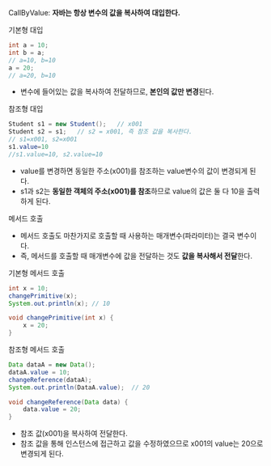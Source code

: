 CallByValue: **자바는 항상 변수의 값을 복사하여 대입한다.**

기본형 대입
```java
int a = 10;
int b = a;
// a=10, b=10
a = 20;
// a=20, b=10
```
* 변수에 들어있는 값을 복사하여 전달하므로, **본인의 값만 변경**된다.

참조형 대입
```java
Student s1 = new Student();   // x001
Student s2 = s1;   // s2 = x001, 즉 참조 값을 복사한다.
// s1=x001, s2=x001
s1.value=10
//s1.value=10, s2.value=10
```
* value를 변경하면 동일한 주소(x001)를 참조하는 value변수의 값이 변경되게 된다.
* s1과 s2는 **동일한 객체의 주소(x001)를 참조**하므로 value의 값은 둘 다 10을 출력하게 된다.

메서드 호출
- 메서드 호출도 마찬가지로 호출할 때 사용하는 매개변수(파라미터)는 결국 변수이다.
- 즉, 메서드를 호출할 때 매개변수에 값을 전달하는 것도 **값을 복사해서 전달**한다.

기본형 메서드 호출
```java
int x = 10;
changePrimitive(x);
System.out.println(x); // 10

void changePrimitive(int x) {
	x = 20;
}
```

참조형 메서드 호출
```java
Data dataA = new Data();
dataA.value = 10;
changeReference(dataA);
System.out.println(DataA.value);  // 20

void changeReference(Data data) {
	data.value = 20;
}
```
- 참조 값(x001)을 복사하여 전달한다.
- 참조 값을 통해 인스턴스에 접근하고 값을 수정하였으므로 x001의 value는 20으로 변경되게 된다. 

